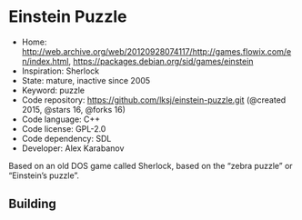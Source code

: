 # Einstein Puzzle

- Home: http://web.archive.org/web/20120928074117/http://games.flowix.com/en/index.html, https://packages.debian.org/sid/games/einstein
- Inspiration: Sherlock
- State: mature, inactive since 2005
- Keyword: puzzle
- Code repository: https://github.com/lksj/einstein-puzzle.git (@created 2015, @stars 16, @forks 16)
- Code language: C++
- Code license: GPL-2.0
- Code dependency: SDL
- Developer: Alex Karabanov

Based on an old DOS game called Sherlock, based on the “zebra puzzle” or “Einstein’s puzzle”.

## Building
